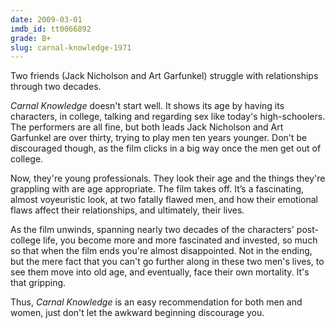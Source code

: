 ```yaml
---
date: 2009-03-01
imdb_id: tt0066892
grade: B+
slug: carnal-knowledge-1971
---
```


Two friends (Jack Nicholson and Art Garfunkel) struggle with relationships through two decades.

_Carnal Knowledge_ doesn't start well. It shows its age by having its characters, in college, talking and regarding sex like today's high-schoolers. The performers are all fine, but both leads Jack Nicholson and Art Garfunkel are over thirty, trying to play men ten years younger. Don't be discouraged though, as the film clicks in a big way once the men get out of college.

Now, they're young professionals. They look their age and the things they're grappling with are age appropriate. The film takes off. It’s a fascinating, almost voyeuristic look, at two fatally flawed men, and how their emotional flaws affect their relationships, and ultimately, their lives.

As the film unwinds, spanning nearly two decades of the characters' post-college life, you become more and more fascinated and invested, so much so that when the film ends you're almost disappointed. Not in the ending, but the mere fact that you can't go further along in these two men's lives, to see them move into old age, and eventually, face their own mortality. It's that gripping.

Thus, _Carnal Knowledge_ is an easy recommendation for both men and women, just don't let the awkward beginning discourage you.

